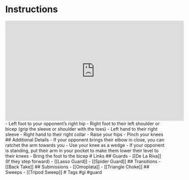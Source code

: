 # Instructions
<iframe width="560" height="315" src="https://www.youtube.com/embed/xEUf8kxcuBU" title="YouTube video player" frameborder="0" allow="accelerometer; autoplay; clipboard-write; encrypted-media; gyroscope; picture-in-picture; web-share" allowfullscreen></iframe>
- Left foot to your opponent’s right hip
- Right foot to their left shoulder or bicep (grip the sleeve or shoulder with the toes)
- Left hand to their right sleeve
- Right hand to their right collar
- Raise your hips
- Pinch your knees
## Additional Details
- If your opponent brings their elbow in close, you can ratchet the arm towards you
	- Use your knee as a wedge
- If your opponent is standing, put their arm in your pocket to make them lower their level to their knees
- Bring the foot to the bicep
# Links
## Guards
- [[De La Riva]] (If they step forward)
- [[Lasso Guard]]
- [[Spider Guard]]
## Transitions
- [[Back Take]]
## Submissions
- [[Omoplata]]
- [[Triangle Choke]]
## Sweeps
- [[Tripod Sweep]]
# Tags
#gi #guard 